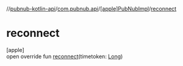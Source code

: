 //[pubnub-kotlin-api](../../../index.md)/[com.pubnub.api](../index.md)/[[apple]PubNubImpl](index.md)/[reconnect](reconnect.md)

# reconnect

[apple]\
open override fun [reconnect](reconnect.md)(timetoken: [Long](https://kotlinlang.org/api/core/kotlin-stdlib/kotlin/-long/index.html))

